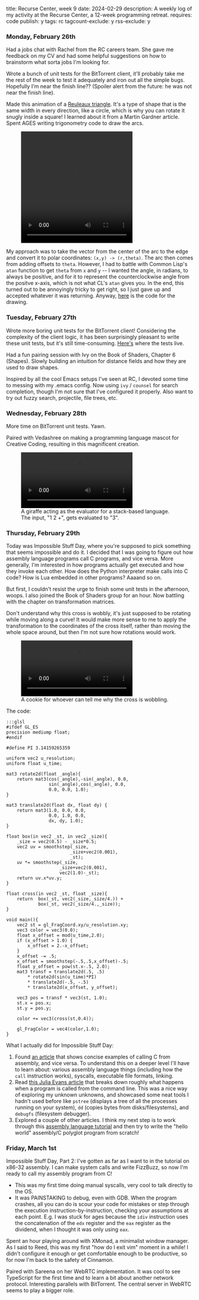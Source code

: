 title: Recurse Center, week 9
date: 2024-02-29
description: A weekly log of my activity at the Recurse Center, a 12-week programming retreat.
requires: code
publish: y
tags: rc
tagcount-exclude: y
rss-exclude: y

### Monday, February 26th
Had a jobs chat with Rachel from the RC careers team. She gave me feedback on my CV and had some helpful suggestions on how to brainstorm what sorta jobs I'm looking for.

Wrote a bunch of unit tests for the BitTorrent client, it'll probably take me the rest of the week to test it adequately and iron out all the simple bugs. Hopefully I'm near the finish line?? (Spoiler alert from the future: he was not near the finish line).

Made this animation of a [Reuleaux triangle](https://en.wikipedia.org/wiki/Reuleaux_triangle). It's a type of shape that is the same width in every direction, like a circle, which is why you can rotate it snugly inside a square! I learned about it from a Martin Gardner article. Spent AGES writing trigonometry code to draw the arcs.

<figure>
<video width="300" height="300" class="centered" controls title="A red reuleaux triangle (like a triangle but rounder) rotating inside a square, snugly touching the sides at all times).">
    <source src="{{ url_for('static', filename='video/recurse/reuleaux.mp4') }}" type="video/mp4">
</video>
</figure>

My approach was to take the vector from the center of the arc to the edge and convert it to polar coordinates: `(x,y) -> (r,theta)`. The arc then comes from adding offsets to `theta`. However, I had to battle with Common Lisp's `atan` function to get `theta` from `x` and `y` -- I wanted the angle, in radians, to always be positive, and for it to represent the counterclockwise angle from the positve x-axis, which is not what CL's `atan` gives you. In the end, this turned out to be annoyingly tricky to get right, so I just gave up and accepted whatever it was returning. Anyway, [here](https://github.com/Kevinpgalligan/sketches/blob/master/src/thesketches/reuleaux.lisp) is the code for the drawing.

### Tuesday, February 27th
Wrote more boring unit tests for the BitTorrent client! Considering the complexity of the client logic, it has been surprisingly pleasant to write these unit tests, but it's still time-consuming. [Here's](https://github.com/Kevinpgalligan/cl-bittorrent/blob/master/t/client.lisp) where the tests live.

Had a fun pairing session with Ivy on the Book of Shaders, Chapter 6 (Shapes). Slowly building an intuition for distance fields and how they are used to draw shapes.

Inspired by all the cool Emacs setups I've seen at RC, I devoted some time to messing with my .emacs config. Now using `ivy` / `counsel` for search completion, though I'm not sure that I've configured it properly. Also want to try out fuzzy search, projectile, file trees, etc.

### Wednesday, February 28th
More time on BitTorrent unit tests. Yawn.

Paired with Vedashree on making a programming language mascot for Creative Coding, resulting in this magnificent creation.

<figure>
<video class="centered" controls>
    <source src="{{ url_for('static', filename='video/recurse/giraffe.mp4') }}" type="video/mp4">
</video>
<figcaption>A giraffe acting as the evaluator for a stack-based language. The input, "1 2 +", gets evaluated to "3".</figcaption>
</figure>

### Thursday, February 29th
Today was Impossible Stuff Day, where you're supposed to pick something that seems impossible and do it. I decided that I was going to figure out how assembly language programs call C programs, and vice versa. More generally, I'm interested in how programs actually get executed and how they invoke each other. How does the Python interpreter make calls into C code? How is Lua embedded in other programs? Aaaand so on.

But first, I couldn't resist the urge to finish some unit tests in the afternoon, woops. I also joined the Book of Shaders group for an hour. Now battling with the chapter on transformation matrices.

Don't understand why this cross is wobbly, it's just supposed to be rotating while moving along a curve! It would make more sense to me to apply the transformation to the coordinates of the cross itself, rather than moving the whole space around, but then I'm not sure how rotations would work.

<figure>
<video class="centered" controls title="A cross that's moving along an upside-down quadratic curve while rotating and (for some reason) wobbling.">
    <source src="{{ url_for('static', filename='video/recurse/wobbly-cross.mp4') }}" type="video/mp4">
</video>
<figcaption>A cookie for whoever can tell me why the cross is wobbling.</figcaption>
</figure>

The code:

	:::glsl
	#ifdef GL_ES
	precision mediump float;
	#endif

	#define PI 3.14159265359

	uniform vec2 u_resolution;
	uniform float u_time;

	mat3 rotate2d(float _angle){
		return mat3(cos(_angle),-sin(_angle), 0.0,
					sin(_angle),cos(_angle), 0.0,
					0.0, 0.0, 1.0);
	}

	mat3 translate2d(float dx, float dy) {
		return mat3(1.0, 0.0, 0.0,
					0.0, 1.0, 0.0,
					dx, dy, 1.0);
	}

	float box(in vec2 _st, in vec2 _size){
		_size = vec2(0.5) - _size*0.5;
		vec2 uv = smoothstep(_size,
							_size+vec2(0.001),
							_st);
		uv *= smoothstep(_size,
						_size+vec2(0.001),
						vec2(1.0)-_st);
		return uv.x*uv.y;
	}

	float cross(in vec2 _st, float _size){
		return  box(_st, vec2(_size,_size/4.)) +
				box(_st, vec2(_size/4.,_size));
	}

	void main(){
		vec2 st = gl_FragCoord.xy/u_resolution.xy;
		vec3 color = vec3(0.0);
		float x_offset = mod(u_time,2.0);
		if (x_offset > 1.0) {
			x_offset = 2.-x_offset;
		}
		x_offset -= .5;
		x_offset = smoothstep(-.5,.5,x_offset)-.5;
		float y_offset = pow(st.x-.5, 2.0);
		mat3 transf = translate2d(.5, .5)
			* rotate2d(sin(u_time)*PI)
			* translate2d(-.5, -.5)
			* translate2d(x_offset, y_offset);
			
		vec3 pos = transf * vec3(st, 1.0);
		st.x = pos.x;
		st.y = pos.y;

		color += vec3(cross(st,0.4));

		gl_FragColor = vec4(color,1.0);
	}

What I actually did for Impossible Stuff Day:

1. Found [an article](https://www.devdungeon.com/content/how-mix-c-and-assembly) that shows concise examples of calling C from assembly, and vice versa. To understand this on a deeper level I'll have to learn about: various assembly language things (including how the `call` instruction works), syscalls, executable file formats, linking.
2. Read [this Julia Evans article](https://jvns.ca/blog/2023/08/03/behind--hello-world/) that breaks down roughly what happens when a program is called from the command line. This was a nice way of exploring my unknown unknowns, and showcased some neat tools I hadn't used before like `pstree` (displays a tree of all the processes running on your system), `dd` (copies bytes from disks/filesystems), and `debugfs` (filesystem debugger).
3. Explored a couple of other articles. I think my next step is to work through this [assembly language tutorial](https://asmtutor.com/#lesson1) and then try to write the "hello world" assembly/C polyglot program from scratch!

### Friday, March 1st
Impossible Stuff Day, Part 2: I've gotten as far as I want to in the tutorial on x86-32 assembly. I can make system calls and write FizzBuzz, so now I'm ready to call my assembly program from C!

- This was my first time doing manual syscalls, very cool to talk directly to the OS.
- It was PAINSTAKING to debug, even with GDB. When the program crashes, all you can do is scour your code for mistakes or step through the execution instruction-by-instruction, checking your assumptions at each point. E.g. I was stuck for ages because the `idiv` instruction uses the concatenation of the `edx` register and the `eax` register as the dividend, when I thought it was only using `eax`.

Spent an hour playing around with XMonad, a minimalist window manager. As I said to Reed, this was my first "how do I exit vim" moment in a while! I didn't configure it enough or get comfortable enough to be productive, so for now I'm back to the safety of Cinnamon.

Paired with Sareena on her WebRTC implementation. It was cool to see TypeScript for the first time and to learn a bit about another network protocol. Interesting parallels with BitTorrent. The central server in WebRTC seems to play a bigger role.
